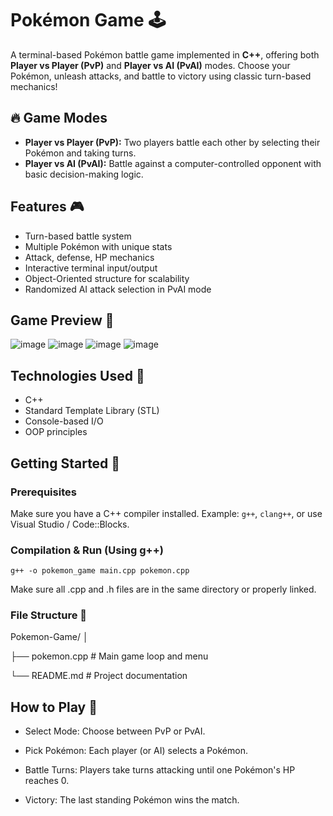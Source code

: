 # Pokémon Game 🕹️
A terminal-based Pokémon battle game implemented in **C++**, offering both **Player vs Player (PvP)** and **Player vs AI (PvAI)** modes. Choose your Pokémon, unleash attacks, and battle to victory using classic turn-based mechanics!

## 🔥 Game Modes

- **Player vs Player (PvP):** Two players battle each other by selecting their Pokémon and taking turns.
- **Player vs AI (PvAI):** Battle against a computer-controlled opponent with basic decision-making logic.


## Features 🎮

- Turn-based battle system
- Multiple Pokémon with unique stats
- Attack, defense, HP mechanics
- Interactive terminal input/output
- Object-Oriented structure for scalability
- Randomized AI attack selection in PvAI mode


## Game Preview 📸
![image](https://github.com/user-attachments/assets/231075a2-228d-455a-922d-78a76edaf97f)
![image](https://github.com/user-attachments/assets/4b12480b-ffd7-4308-9e32-664a5637422c)
![image](https://github.com/user-attachments/assets/68788c9c-38b7-43a3-903f-76f7c1aa0d17)
![image](https://github.com/user-attachments/assets/a3761357-b1e3-4aee-bf37-3c108fad5310)

## Technologies Used 🧪

- C++
- Standard Template Library (STL)
- Console-based I/O
- OOP principles


## Getting Started 🚀

### Prerequisites

Make sure you have a C++ compiler installed. Example: `g++`, `clang++`, or use Visual Studio / Code::Blocks.

### Compilation & Run (Using g++)

``` 
g++ -o pokemon_game main.cpp pokemon.cpp
```

Make sure all .cpp and .h files are in the same directory or properly linked.

### File Structure 📁

Pokemon-Game/
│

├── pokemon.cpp              # Main game loop and menu

└── README.md             # Project documentation

## How to Play 🎯

- Select Mode: Choose between PvP or PvAI.

- Pick Pokémon: Each player (or AI) selects a Pokémon.

- Battle Turns: Players take turns attacking until one Pokémon's HP reaches 0.

- Victory: The last standing Pokémon wins the match.
